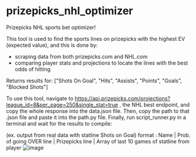 # prizepicks_nhl_optimizer

Prizepicks NHL sports bet optimizer!

This tool is used to find the sports lines on prizepicks with the highest EV (expected value), and this is done by:
- scraping data from both prizepicks.com and NHL.com
- comparing player stats and projections to locate the lines with the best odds of hitting

Returns results for: ["Shots On Goal", "Hits", "Assists", "Points", "Goals", "Blocked Shots"]

To use this tool, navigate to https://api.prizepicks.com/projections?league_id=8&per_page=250&single_stat=true , the NHL best endpoint, and copy the whole response into the data.json file. Then, copy the path to that .json file and paste it into the path.py file. Finally, run script_runner.py in a terminal and wait for the results to compile: 


(ex. output from real data with statline Shots on Goal)
format : Name | Prob. of going OVER line | Prizepicks line | Array of last 10 games of statline from player
![image](https://github.com/natelevinson10/prizepicks_nhl_optimizer/assets/78764811/5fe8fadd-7ca8-470d-bad7-656b53702263)
